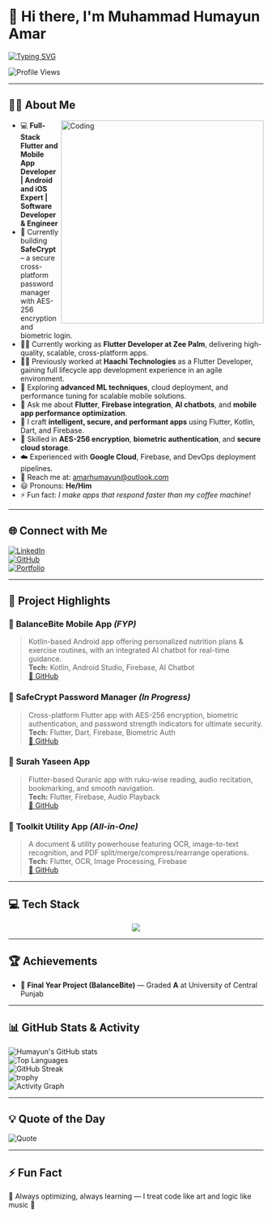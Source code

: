 # 👋 Hi there, I'm Muhammad Humayun Amar  

[![Typing SVG](https://readme-typing-svg.demolab.com?font=Fira+Code&weight=600&size=24&pause=1000&color=00C7B7&width=500&lines=Hi+I'm+Muhammad+Humayun+Amar;Flutter+%7C+AI+%7C+Security;Full+Stack+Mobile+Developer)](https://git.io/typing-svg)  

![Profile Views](https://komarev.com/ghpvc/?username=amarhumayunx&style=for-the-badge&color=blue)

---

## 🧑‍💻 About Me  

<img align="right" alt="Coding" width="400" src="https://media.giphy.com/media/qgQUggAC3Pfv687qPC/giphy.gif">  

- 💻 **Full-Stack Flutter and Mobile App Developer | Android and iOS Expert | Software Developer & Engineer**  
- 🔭 Currently building **SafeCrypt** – a secure cross-platform password manager with AES-256 encryption and biometric login.  
- 👨‍💼 Currently working as **Flutter Developer at Zee Palm**, delivering high-quality, scalable, cross-platform apps.  
- 👨‍💻 Previously worked at **Haachi Technologies** as a Flutter Developer, gaining full lifecycle app development experience in an agile environment.  
- 🌱 Exploring **advanced ML techniques**, cloud deployment, and performance tuning for scalable mobile solutions.  
- 💬 Ask me about **Flutter**, **Firebase integration**, **AI chatbots**, and **mobile app performance optimization**.  
- 🚀 I craft **intelligent, secure, and performant apps** using Flutter, Kotlin, Dart, and Firebase.  
- 🔐 Skilled in **AES-256 encryption**, **biometric authentication**, and **secure cloud storage**.  
- ☁️ Experienced with **Google Cloud**, Firebase, and DevOps deployment pipelines.  
- 📧 Reach me at: [amarhumayun@outlook.com](mailto:amarhumayun@outlook.com)  
- 😃 Pronouns: **He/Him**  
- ⚡ Fun fact: *I make apps that respond faster than my coffee machine!*  

---

## 🌐 Connect with Me  

[![LinkedIn](https://img.shields.io/badge/LinkedIn-blue?style=for-the-badge&logo=linkedin&logoColor=white)](https://linkedin.com/in/amarhumayun)  
[![GitHub](https://img.shields.io/badge/GitHub-12100E?style=for-the-badge&logo=github&logoColor=white)](https://github.com/amarhumayunx)  
[![Portfolio](https://img.shields.io/badge/Portfolio-00C7B7?style=for-the-badge&logo=netlify&logoColor=white)](https://amarhumayun.vercel.app)  

---

## 💼 Project Highlights  

### 📱 **BalanceBite Mobile App** *(FYP)*  
> Kotlin-based Android app offering personalized nutrition plans & exercise routines, with an integrated AI chatbot for real-time guidance.  
**Tech:** Kotlin, Android Studio, Firebase, AI Chatbot  
[🔗 GitHub](https://github.com/amarhumayunx/BalanceBite)

### 🔐 **SafeCrypt Password Manager** *(In Progress)*  
> Cross-platform Flutter app with AES-256 encryption, biometric authentication, and password strength indicators for ultimate security.  
**Tech:** Flutter, Dart, Firebase, Biometric Auth  
[🔗 GitHub](https://github.com/amarhumayunx/SafeCrypt)

### 📿 **Surah Yaseen App**  
> Flutter-based Quranic app with ruku-wise reading, audio recitation, bookmarking, and smooth navigation.  
**Tech:** Flutter, Firebase, Audio Playback  
[🔗 GitHub](https://github.com/amarhumayunx/Surah-Yaseen)

### 🧰 **Toolkit Utility App** *(All-in-One)*  
> A document & utility powerhouse featuring OCR, image-to-text recognition, and PDF split/merge/compress/rearrange operations.  
**Tech:** Flutter, OCR, Image Processing, Firebase  
[🔗 GitHub](https://github.com/amarhumayunx/ToolKit-flutter)

---

## 💻 Tech Stack  

<p align="center">
  <img src="https://skillicons.dev/icons?i=flutter,dart,kotlin,firebase,python,cpp,cs,androidstudio,vscode,git,github,gcp,tensorflow,pytorch" />
</p>

---

## 🏆 Achievements  

- 🏅 **Final Year Project (BalanceBite)** — Graded **A** at University of Central Punjab  

---

## 📊 GitHub Stats & Activity  

![Humayun's GitHub stats](https://github-readme-stats.vercel.app/api?username=amarhumayunx&show_icons=true&theme=tokyonight)  
![Top Languages](https://github-readme-stats.vercel.app/api/top-langs/?username=amarhumayunx&layout=compact&theme=tokyonight)  
![GitHub Streak](https://github-readme-streak-stats.herokuapp.com/?user=amarhumayunx&theme=tokyonight)  
![trophy](https://github-profile-trophy.vercel.app/?username=amarhumayunx&theme=tokyonight&margin-w=15&margin-h=15)  
![Activity Graph](https://github-readme-activity-graph.vercel.app/graph?username=amarhumayunx&theme=tokyo-night)  

---

## 💡 Quote of the Day  

![Quote](https://quotes-github-readme.vercel.app/api?type=horizontal&theme=tokyonight)

---

## ⚡ Fun Fact  

🌟 Always optimizing, always learning — I treat code like art and logic like music 🎵  
